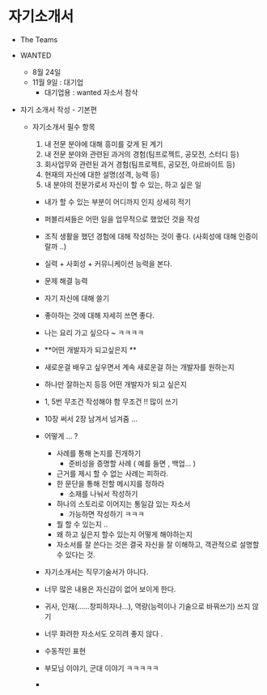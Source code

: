 # 자기소개서
  * The Teams
  * WANTED 
    - 8월 24일
    - 11월 9일 : 대기업
      - 대기업용 : wanted 자소서 참삭

  * 자기 소개서 작성 - 기본편
    - 자기소개서 필수 항목
      1. 내 전문 분야에 대해 흥미를 갖게 된 계기
      2. 내 전문 분야와 관련된 과거의 경험(팀프로젝트, 공모전, 스터디 등)
      3. 회사업무와 관련된 과거 경험(팀프로젝트, 공모전, 아르바이트 등)
      4. 현재의 자신에 대한 설명(성격, 능력 등)
      5. 내 분야의 전문가로서 자신이 할 수 있는, 하고 싶은 일
      
      - 내가 할 수 있는 부분이 어디까지 인지 상세히 적기
      - 퍼블리셔들은 어떤 일을 업무적으로 했었던 것을 작성
      - 조직 생활을 했던 경험에 대해 작성하는 것이 좋다. (사회성에 대해 인증이랄까 ..)
      - 실력 + 사회성 + 커뮤니케이션 능력을 본다.
      - 문제 해결 능력
      - 자기 자신에 대해 쓸기
      - 좋아하는 것에 대해 자세히 쓰면 좋다.
      - 나는 요리 가고 싶으다 ~ ㅋㅋㅋㅋ
      - **어떤 개발자가 되고싶은지 **

      - 새로운걸 배우고 싶우면서 계속 새로운걸 하는 개발자를 원하는지
      - 하나만 잘하는지 등등 어떤 개발자가 되고 싶은지 
      - 1, 5번 무조건 작성해야 함 무조건 !! 많이 쓰기 
      - 10장 써서 2장 남겨서 넘겨줌 ...
      - 어떻게 ... ?
        - 사례를 통해 논지를 전개하기
          - 준비성을 증명할 사례 ( 예를 들면 , 백업... )
        - 근거를 제시 할 수 없는 사례는 피하라.
        - 한 문단을 통해 전할 메시지를 정하라
          - 소재를 나눠서 작성하기
        - 하나의 스토리로 이어지는 통일감 있는 자소서
          - 가능하면 작성하기 ㅋㅋㅋ
        - 뭘 할 수 있는지 .. 
        - 왜 하고 싶은지 할수 있는지 어떻게 해야하는지
        - 자소서를 잘 쓴다는 것은 결국 자신을 잘 이해하고, 객관적으로 설명할 수 있다는 것.

      - 자기소개서는 직무기술서가 아니다.
      - 너무 많은 내용은 자신감이 없어 보이게 한다.
      - 귀사, 인재(......창피하자나...), 역량(능력이나 기술으로 바꿔쓰기) 쓰지 않기
      - 너무 화려한 자소서도 오히려 좋지 않다 .
      - 수동적인 표현 
      - 부모님 이야기, 군대 이야기 ㅋㅋㅋㅋㅋ
      - 